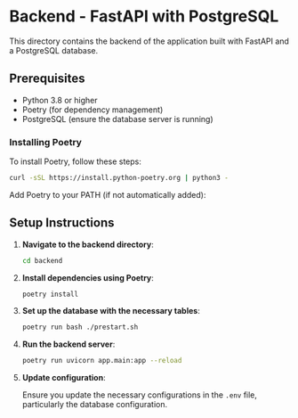 # Backend - FastAPI with PostgreSQL

This directory contains the backend of the application built with FastAPI and a PostgreSQL database.

## Prerequisites

- Python 3.8 or higher
- Poetry (for dependency management)
- PostgreSQL (ensure the database server is running)

### Installing Poetry

To install Poetry, follow these steps:

```sh
curl -sSL https://install.python-poetry.org | python3 -
```

Add Poetry to your PATH (if not automatically added):

## Setup Instructions

1. **Navigate to the backend directory**:

    ```sh
    cd backend
    ```

2. **Install dependencies using Poetry**:

    ```sh
    poetry install
    ```

3. **Set up the database with the necessary tables**:

    ```sh
    poetry run bash ./prestart.sh
    ```

4. **Run the backend server**:

    ```sh
    poetry run uvicorn app.main:app --reload
    ```

5. **Update configuration**:

   Ensure you update the necessary configurations in the `.env` file, particularly the database configuration.

